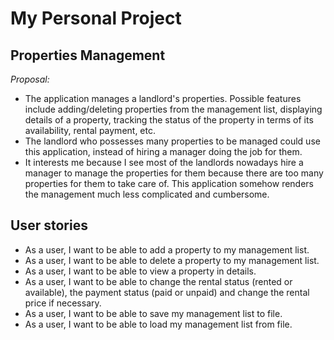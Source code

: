 # My Personal Project

## Properties Management

*Proposal:*
- The application manages a landlord's properties. Possible features include adding/deleting properties from the 
management list, displaying details of a property, tracking the status of the property in terms of its availability,
rental payment, etc.
- The landlord who possesses many properties to be managed could use this application, instead of hiring a manager 
doing the job for them.
- It interests me because I see most of the landlords nowadays hire a manager to manage the properties for them because
there are too many properties for them to take care of. This application somehow renders the management much less 
complicated and cumbersome.

## User stories
- As a user, I want to be able to add a property to my management list.
- As a user, I want to be able to delete a property to my management list.
- As a user, I want to be able to view a property in details.
- As a user, I want to be able to change the rental status (rented or available), the payment status (paid or unpaid) 
and change the rental price if necessary.
- As a user, I want to be able to save my management list to file.
- As a user, I want to be able to load my management list from file.


